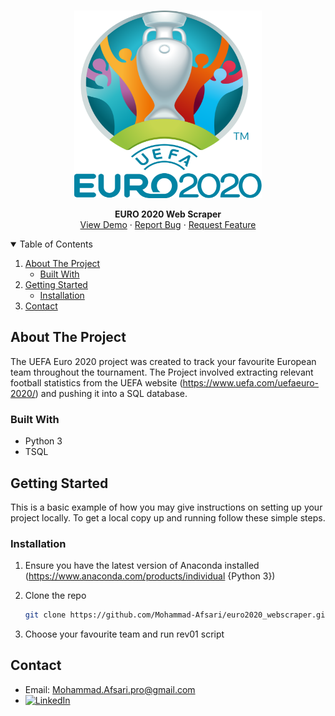<!-- PROJECT LOGO -->
<br />
<p align="center">
   <a href="https://github.com/Mohammad-Afsari/euro2020_webscraper">
      <img src="images/UEFA_Euro_2020.png" alt="Euro logo" width="300" height="300">
   </a>

  <p align="center">
    <strong>EURO 2020 Web Scraper</strong>
    <br />
    <a href="https://github.com/Mohammad-Afsari/euro2020_webscraper">View Demo</a>
    ·
    <a href="https://github.com/Mohammad-Afsari/euro2020_webscraper/issues">Report Bug</a>
    ·
    <a href="https://github.com/Mohammad-Afsari/euro2020_webscraper/issues">Request Feature</a>
  </p>
</p>

<details open="open">
  <summary>Table of Contents</summary>
  <ol>
    <li>
      <a href="#about-the-project">About The Project</a>
      <ul>
        <li><a href="#built-with">Built With</a></li>
      </ul>
    </li>
    <li>
      <a href="#getting-started">Getting Started</a>
      <ul>
        <li><a href="#installation">Installation</a></li>
      </ul>
    </li>
    <li><a href="#contact">Contact</a></li>
  </ol>
</details>

<!-- ABOUT THE PROJECT -->
## About The Project

The UEFA Euro 2020 project was created to track your favourite European team throughout the tournament. The Project involved extracting relevant football statistics from the UEFA website (https://www.uefa.com/uefaeuro-2020/) and pushing it into a SQL database.

### Built With
* Python 3
* TSQL

<!-- GETTING STARTED -->
## Getting Started
This is a basic example of how you may give instructions on setting up your project locally. To get a local copy up and running follow these simple steps.

### Installation
1. Ensure you have the latest version of Anaconda installed (https://www.anaconda.com/products/individual {Python 3})
2. Clone the repo

   ```sh
   git clone https://github.com/Mohammad-Afsari/euro2020_webscraper.git
   ```
3. Choose your favourite team and run rev01 script

<!-- Contact -->
## Contact
* Email: Mohammad.Afsari.pro@gmail.com
* [![LinkedIn][linkedin-shield]][linkedin-url]






<!-- MARKDOWN LINKS & IMAGES -->
<!-- https://www.markdownguide.org/basic-syntax/#reference-style-links -->
[contributors-shield]: https://img.shields.io/github/contributors/othneildrew/Best-README-Template.svg?style=for-the-badge
[contributors-url]: https://github.com/othneildrew/Best-README-Template/graphs/contributors
[forks-shield]: https://img.shields.io/github/forks/othneildrew/Best-README-Template.svg?style=for-the-badge
[forks-url]: https://github.com/othneildrew/Best-README-Template/network/members
[stars-shield]: https://img.shields.io/github/stars/othneildrew/Best-README-Template.svg?style=for-the-badge
[stars-url]: https://github.com/othneildrew/Best-README-Template/stargazers
[issues-shield]: https://img.shields.io/github/issues/othneildrew/Best-README-Template.svg?style=for-the-badge
[issues-url]: https://github.com/othneildrew/Best-README-Template/issues
[license-shield]: https://img.shields.io/github/license/othneildrew/Best-README-Template.svg?style=for-the-badge
[license-url]: https://github.com/othneildrew/Best-README-Template/blob/master/LICENSE.txt
[linkedin-shield]: https://img.shields.io/badge/-LinkedIn-black.svg?style=for-the-badge&logo=linkedin&colorB=555
[linkedin-url]: https://www.linkedin.com/in/mohammad-afsari-77432b7b/
[product-screenshot]: images/screenshot.png
